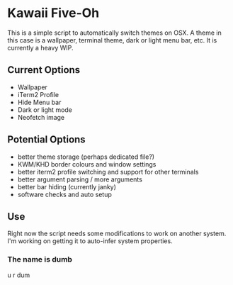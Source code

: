 # Kawaii Five-Oh

This is a simple script to automatically switch themes on OSX.
A theme in this case is a wallpaper, terminal theme, dark or
light menu bar, etc. It is currently a heavy WIP.

## Current Options
* Wallpaper
* iTerm2 Profile
* Hide Menu bar
* Dark or light mode
* Neofetch image

## Potential Options
* better theme storage (perhaps dedicated file?)
* KWM/KHD border colours and window settings
* better iterm2 profile switching and support for other terminals
* better argument parsing / more arguments
* better bar hiding (currently janky)
* software checks and auto setup

## Use
Right now the script needs some modifications to work on another system.
I'm working on getting it to auto-infer system properties.

### The name is dumb
u r dum
